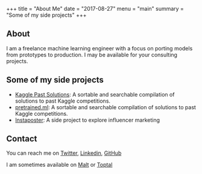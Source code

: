 +++
title = "About Me"
date = "2017-08-27"
menu = "main"
summary = "Some of my side projects"
+++

## About
I am a freelance machine learning engineer with a focus on porting models from prototypes to production. I may be available for your consulting projects.

## Some of my side projects

- [Kaggle Past Solutions](http://ndres.me/kaggle-past-solutions/): A sortable and searchable compilation of solutions to past Kaggle competitions.
- [pretrained.ml](http://pretrained.ml/): A sortable and searchable compilation of solutions to past Kaggle competitions.
- [Instaposter](http://instaposter.fr/): A side project to explore influencer marketing


## Contact

You can reach me on [Twitter](https://twitter.com/eliotandres), [Linkedin](https://www.linkedin.com/in/eliotandres), [GitHub](https://github.com/EliotAndres)

I am sometimes available on [Malt](https://www.malt.fr/profile/eliotandres) or [Toptal](https://www.toptal.com/resume/eliot-andres)

